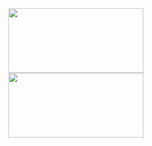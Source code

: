 <div id="lg"><img hidefocus="true" class="index-logo-src" src="//www.baidu.com/img/bd_logo1.png" width="270" height="129" usemap="#mp"><img hidefocus="true" class="index-logo-srcnew" src="//www.baidu.com/img/bd_logo1.png?qua=high" width="270" height="129" usemap="#mp"><map name="mp"><area style="outline:none;" hidefocus="true" shape="rect" coords="0,0,270,129" href="//www.baidu.com/s?wd=%E4%BB%8A%E6%97%A5%E6%96%B0%E9%B2%9C%E4%BA%8B&amp;tn=SE_PclogoS_8whnvm25&amp;sa=ire_dl_gh_logo&amp;rsv_dl=igh_logo_pcs" onmousedown="return ns_c({fm: 'tab', tab: 'felogo', rsv_platform: 'wwwhome' })" target="_blank" title="点击一下，了解更多"></map></div>

